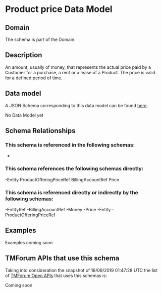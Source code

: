 # Product price Data Model

## Domain

The  schema is part of the  Domain

## Description

An amount, usually of money, that represents the actual price paid by a Customer for a purchase, a rent or a lease of a Product. The price is valid for a defined period of time.

## Data model

A JSON Schema corresponding to this data model can be found
[here](https://github.com/tmforum-rand/schemas/blob/master/Product/ProductPrice.schema.json).

No Data Model yet

## Schema Relationships

### This schema is referenced in the following schemas:

-

### This schema references the following schemas directly:

-Entity
ProductOfferingPriceRef
BillingAccountRef
Price

### This schema is referenced directly or indirectly by the following schemas:

-EntityRef
-BillingAccountRef
-Money
-Price
-Entity
-ProductOfferingPriceRef



## Examples

Examples coming soon

## TMForum APIs that use this schema

Taking into consideration the snapshot of 18/09/2019 01:47:28 UTC the list of [TMForum Open APIs](https://www.tmforum.org/open-apis/) that uses this schemas is:

Coming soon